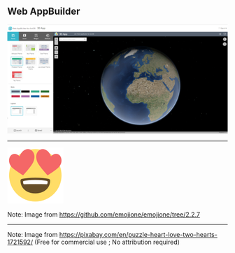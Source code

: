 ## Web AppBuilder

![](./img/web-appbuilder-generic.png "Web AppBuilder")
<!-- .element style="border: 0; background: none; box-shadow: None;" -->

---

![](./img/emoji-heart-face.svg "Emoji Heart Eyes Face")
<!-- .element style="margin: 0; border: 0; background: none; box-shadow: None; height: -webkit-fill-available;" -->

Note:
Image from https://github.com/emojione/emojione/tree/2.2.7

---

<!-- .slide: data-background="./img/heart-puzzle.jpg" -->

Note: Image from https://pixabay.com/en/puzzle-heart-love-two-hearts-1721592/ (Free for commercial use ; No attribution required)
